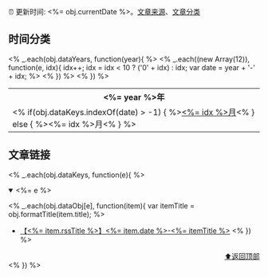 :alarm_clock: 更新时间: <%= obj.currentDate %>。[文章来源](./README.md)、[文章分类](./TAGS.md)

## 时间分类

<table>
<% _.each(obj.dataYears, function(year){  %>
<tr>
<th colspan="12"><%= year %>年</th>
</tr>
<tr><% _.each((new Array(12)), function(e, idx){ idx++; idx = idx < 10 ? ('0' + idx) : idx; var date = year + '-' + idx; %>
<td><% if(obj.dataKeys.indexOf(date) > -1) { %><a href="#<%= date %>"><%= idx %>月</a><% } else { %><%= idx %>月<% } %></td><% }) %>
</tr>
<% }) %>
</table>

## 文章链接
<% _.each(obj.dataKeys, function(e){ %>
<details open>
<summary id="<%= e %>">
 <%= e %>
</summary>

<% _.each(obj.dataObj[e], function(item){ var itemTitle = obj.formatTitle(item.title); %>
- [【<%= item.rssTitle %>】<%= item.date %>-<%= itemTitle %>](<%= item.link %>) <% }) %>

<div align="right"><a href="#时间分类">⬆返回顶部</a></div>
</details>
<% }) %>

